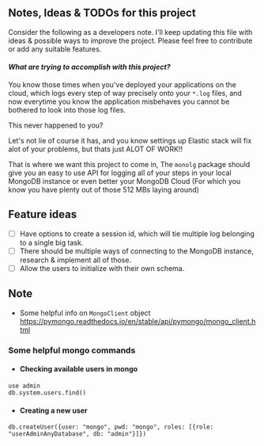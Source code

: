 ## Notes, Ideas & TODOs for this project

Consider the following as a developers note. I'll keep updating this file with ideas & possible ways to improve the project. Please feel free to contribute or add any suitable features.

#### _What are trying to accomplish with this project?_

You know those times when you've deployed your applications on the cloud, which logs every step of way precisely onto your `*.log` files, and now everytime you know the application misbehaves you cannot be bothered to look into those log files.

This never happened to you?

Let's not lie of course it has, and you know settings up Elastic stack will fix alot of your problems, but thats just ALOT OF WORK!!

That is where we want this project to come in, The `monolg` package should give you an easy to use API for logging all of your steps in your local MongoDB instance or even better your MongoDB Cloud (For which you know you have plenty out of those 512 MBs laying around)

## Feature ideas

- [ ] Have options to create a session id, which will tie multiple log belonging to a single big task.
- [ ] There should be multiple ways of connecting to the MongoDB instance, research & implement all of those.
- [ ] Allow the users to initialize with their own schema.

## Note

+ Some helpful info on `MongoClient` object
https://pymongo.readthedocs.io/en/stable/api/pymongo/mongo_client.html


### Some helpful mongo commands
* #### Checking available users in mongo
```mongo
use admin
db.system.users.find()
```

* #### Creating a new user
```mongo
db.createUser({user: "mongo", pwd: "mongo", roles: [{role: "userAdminAnyDatabase", db: "admin"}]})
```
